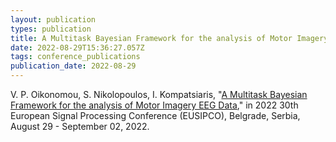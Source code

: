 ```yaml
---
layout: publication
types: publication
title: A Multitask Bayesian Framework for the analysis of Motor Imagery EEG Data
date: 2022-08-29T15:36:27.057Z
tags: conference_publications
publication_date: 2022-08-29
---
```

V. P. Oikonomou, S. Nikolopoulos, I. Kompatsiaris, "[A Multitask Bayesian Framework for the analysis of Motor Imagery EEG Data](https://ieeexplore.ieee.org/document/9909921)," in 2022 30th European Signal Processing Conference (EUSIPCO), Belgrade, Serbia, August 29 - September 02, 2022.